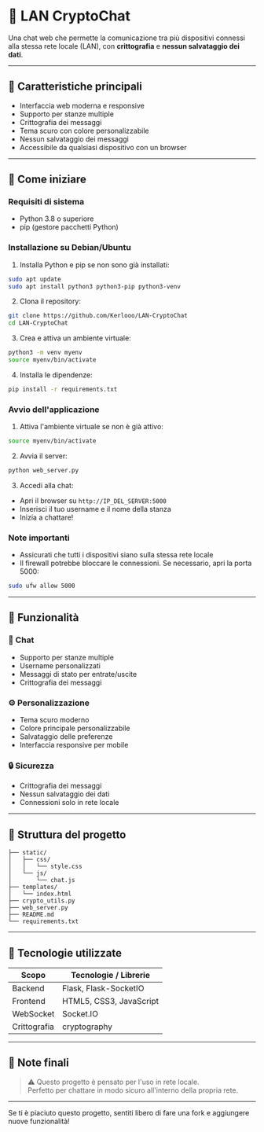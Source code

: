 # 🔐 LAN CryptoChat

Una chat web che permette la comunicazione tra più dispositivi connessi alla stessa rete locale (LAN), con **crittografia** e **nessun salvataggio dei dati**. 

---

## 📌 Caratteristiche principali

- Interfaccia web moderna e responsive
- Supporto per stanze multiple
- Crittografia dei messaggi
- Tema scuro con colore personalizzabile
- Nessun salvataggio dei messaggi
- Accessibile da qualsiasi dispositivo con un browser

---

## 🚀 Come iniziare

### Requisiti di sistema
- Python 3.8 o superiore
- pip (gestore pacchetti Python)

### Installazione su Debian/Ubuntu

1. Installa Python e pip se non sono già installati:
```bash
sudo apt update
sudo apt install python3 python3-pip python3-venv
```

2. Clona il repository:
```bash
git clone https://github.com/Kerlooo/LAN-CryptoChat
cd LAN-CryptoChat
```

3. Crea e attiva un ambiente virtuale:
```bash
python3 -m venv myenv
source myenv/bin/activate
```

4. Installa le dipendenze:
```bash
pip install -r requirements.txt
```

### Avvio dell'applicazione

1. Attiva l'ambiente virtuale se non è già attivo:
```bash
source myenv/bin/activate
```

2. Avvia il server:
```bash
python web_server.py
```

3. Accedi alla chat:
- Apri il browser su `http://IP_DEL_SERVER:5000`
- Inserisci il tuo username e il nome della stanza
- Inizia a chattare!

### Note importanti
- Assicurati che tutti i dispositivi siano sulla stessa rete locale
- Il firewall potrebbe bloccare le connessioni. Se necessario, apri la porta 5000:
```bash
sudo ufw allow 5000
```

---

## 🎨 Funzionalità

### 💬 Chat
- Supporto per stanze multiple
- Username personalizzati
- Messaggi di stato per entrate/uscite
- Crittografia dei messaggi

### ⚙️ Personalizzazione
- Tema scuro moderno
- Colore principale personalizzabile
- Salvataggio delle preferenze
- Interfaccia responsive per mobile

### 🔒 Sicurezza
- Crittografia dei messaggi
- Nessun salvataggio dei dati
- Connessioni solo in rete locale

---

## 📁 Struttura del progetto

```
├── static/
│   ├── css/
│   │   └── style.css
│   └── js/
│       └── chat.js
├── templates/
│   └── index.html
├── crypto_utils.py
├── web_server.py
├── README.md
└── requirements.txt
```

---

## 🧠 Tecnologie utilizzate

| Scopo                 | Tecnologie / Librerie           |
|----------------------|----------------------------------|
| Backend              | Flask, Flask-SocketIO            |
| Frontend             | HTML5, CSS3, JavaScript          |
| WebSocket            | Socket.IO                        |
| Crittografia         | cryptography                     |

---

## 📎 Note finali

> ⚠️ Questo progetto è pensato per l'uso in rete locale.  
> Perfetto per chattare in modo sicuro all'interno della propria rete.

---

Se ti è piaciuto questo progetto, sentiti libero di fare una fork e aggiungere nuove funzionalità!

